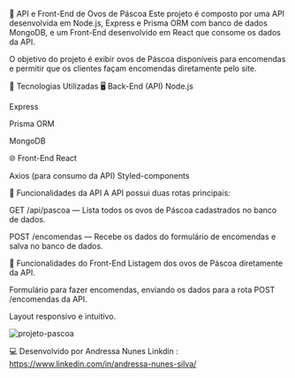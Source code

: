 🐰 API e Front-End de Ovos de Páscoa
Este projeto é composto por uma API desenvolvida em Node.js, Express e Prisma ORM com banco de dados MongoDB, e um Front-End desenvolvido em React que consome os dados da API.

O objetivo do projeto é exibir ovos de Páscoa disponíveis para encomendas e permitir que os clientes façam encomendas diretamente pelo site.

🚀 Tecnologias Utilizadas
🖥️ Back-End (API)
Node.js

Express

Prisma ORM

MongoDB

🌐 Front-End
React

Axios (para consumo da API)
Styled-components 

🔗 Funcionalidades da API
A API possui duas rotas principais:

GET /api/pascoa — Lista todos os ovos de Páscoa cadastrados no banco de dados.

POST /encomendas — Recebe os dados do formulário de encomendas e salva no banco de dados.

🎯 Funcionalidades do Front-End
Listagem dos ovos de Páscoa diretamente da API.

Formulário para fazer encomendas, enviando os dados para a rota POST /encomendas da API.

Layout responsivo e intuitivo.

![projeto-pascoa](https://github.com/user-attachments/assets/277e5455-9173-4ce2-8c50-0418b0d11c8f)



💻 Desenvolvido por 
Andressa Nunes Linkdin : https://www.linkedin.com/in/andressa-nunes-silva/

